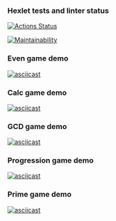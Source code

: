 ### Hexlet tests and linter status

[![Actions Status](https://github.com/ilya-rodin/frontend-project-44/workflows/hexlet-check/badge.svg)](https://github.com/ilya-rodin/frontend-project-44/actions)

[![Maintainability](https://api.codeclimate.com/v1/badges/5b8472fed951369b2a15/maintainability)](https://codeclimate.com/github/ilya-rodin/frontend-project-44/maintainability)

### Even game demo

[![asciicast](https://asciinema.org/a/0gp9MSJcSAIC5WrdmUXYiaZRs.svg)](https://asciinema.org/a/0gp9MSJcSAIC5WrdmUXYiaZRs)

### Calc game demo

[![asciicast](https://asciinema.org/a/nSqsgtkBv4q6jIhyrbknm2bs7.svg)](https://asciinema.org/a/nSqsgtkBv4q6jIhyrbknm2bs7)

### GCD game demo

[![asciicast](https://asciinema.org/a/e4yeKc6wb4bM7EvHmXRM0eBBZ.svg)](https://asciinema.org/a/e4yeKc6wb4bM7EvHmXRM0eBBZ)

### Progression game demo

[![asciicast](https://asciinema.org/a/82B3oJ4rrQA4H8uPwVETQtuvf.svg)](https://asciinema.org/a/82B3oJ4rrQA4H8uPwVETQtuvf)

### Prime game demo

[![asciicast](https://asciinema.org/a/hcya3Lla0STlYnuzoOQJOZtMG.svg)](https://asciinema.org/a/hcya3Lla0STlYnuzoOQJOZtMG)
